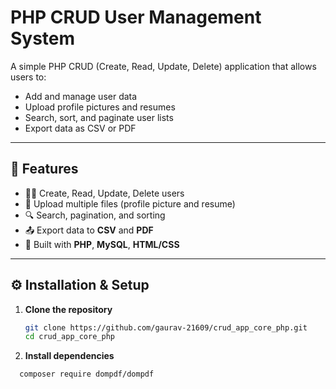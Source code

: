 # PHP CRUD User Management System

A simple PHP CRUD (Create, Read, Update, Delete) application that allows users to:
- Add and manage user data
- Upload profile pictures and resumes
- Search, sort, and paginate user lists
- Export data as CSV or PDF

---

## 🚀 Features

- 🧑‍💻 Create, Read, Update, Delete users  
- 📁 Upload multiple files (profile picture and resume)  
- 🔍 Search, pagination, and sorting  
- 📤 Export data to **CSV** and **PDF**  
- 🧱 Built with **PHP**, **MySQL**, **HTML/CSS**

---
## ⚙️ Installation & Setup

1. **Clone the repository**
   ```bash
   git clone https://github.com/gaurav-21609/crud_app_core_php.git
   cd crud_app_core_php


2. **Install dependencies**
 ```bash
   composer require dompdf/dompdf

